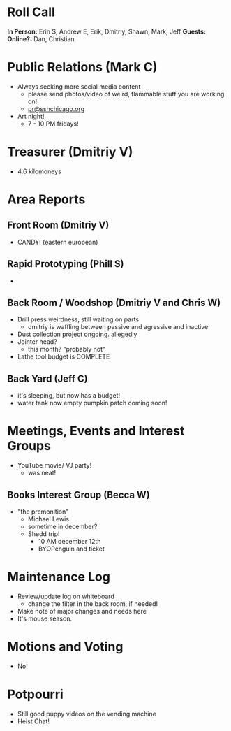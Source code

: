 # Roll Call
**In Person:** Erin S, Andrew E, Erik, Dmitriy, Shawn, Mark, Jeff
**Guests:**  
**Online?:**   Dan, Christian
# Public Relations (Mark C)
- Always seeking more social media content
  - please send photos/video of weird, flammable stuff you are working on!
  - pr@sshchicago.org
- Art night!
  - 7 - 10 PM fridays!
# Treasurer (Dmitriy V)
- 4.6 kilomoneys
# Area Reports
## Front Room (Dmitriy V)
- CANDY! (eastern european)
## Rapid Prototyping (Phill S)
- 
## Back Room / Woodshop (Dmitriy V and Chris W)
- Drill press weirdness, still waiting on parts
  - dmitriy is waffling between passive and agressive and inactive
- Dust collection project ongoing. allegedly
- Jointer head?
  - this month? "probably not"
- Lathe tool budget is COMPLETE
## Back Yard (Jeff C)
- it's sleeping, but now has a budget!
- water tank now empty
pumpkin patch coming soon!
# Meetings, Events and Interest Groups
- YouTube movie/ VJ party!
  - was neat!
## Books Interest Group (Becca W)
- "the premonition"
  - Michael Lewis
  - sometime in december?
  - Shedd trip!
    - 10 AM december 12th
    - BYOPenguin and ticket
# Maintenance Log
- Review/update log on whiteboard
  - change the filter in the back room, if needed!
- Make note of major changes and needs here
- It's mouse season.
# Motions and Voting
- No!
# Potpourri
- Still good puppy videos on the vending machine
- Heist Chat!

